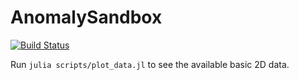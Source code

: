 # AnomalySandbox

[![Build Status](https://github.com/vitskvara/AnomalySandbox.jl/actions/workflows/CI.yml/badge.svg?branch=main)](https://github.com/vitskvara/AnomalySandbox.jl/actions/workflows/CI.yml?query=branch%3Amain)

Run `julia scripts/plot_data.jl` to see the available basic 2D data.